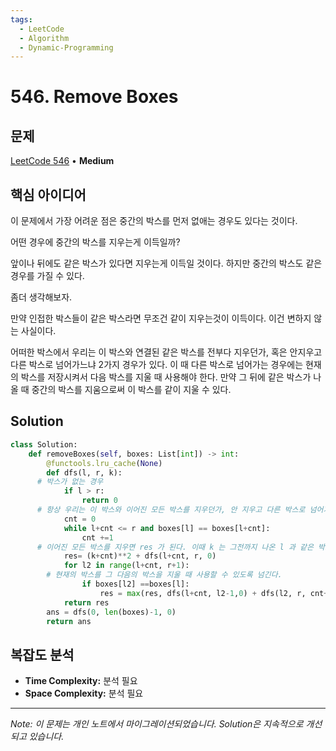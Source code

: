 ```yaml
---
tags:
  - LeetCode
  - Algorithm
  - Dynamic-Programming
---
```


# 546. Remove Boxes

## 문제

[LeetCode 546](https://leetcode.com/problems/remove-boxes/) • **Medium**

## 핵심 아이디어

이 문제에서 가장 어려운 점은 중간의 박스를 먼저 없애는 경우도 있다는 것이다.

어떤 경우에 중간의 박스를 지우는게 이득일까?

앞이나 뒤에도 같은 박스가 있다면 지우는게 이득일 것이다. 하지만 중간의 박스도 같은 경우를 가질 수 있다.

좀더 생각해보자.

만약 인접한 박스들이 같은 박스라면 무조건 같이 지우는것이 이득이다. 이건 변하지 않는 사실이다.

어떠한 박스에서 우리는 이 박스와 연결된 같은 박스를 전부다 지우던가, 혹은 안지우고 다른 박스로 넘어가느냐 2가지 경우가 있다. 이 때 다른 박스로 넘어가는 경우에는 현재의 박스를 저장시켜서 다음 박스를 지울 때 사용해야 한다. 만약 그 뒤에 같은 박스가 나올 때 중간의 박스를 지움으로써 이 박스를 같이 지울 수 있다.

## Solution

```python
class Solution:
    def removeBoxes(self, boxes: List[int]) -> int:
        @functools.lru_cache(None)
        def dfs(l, r, k):
      # 박스가 없는 경우
            if l > r:
                return 0
      # 항상 우리는 이 박스와 이어진 모든 박스를 지우던가, 안 지우고 다른 박스로 넘어가는 경우 2개 밖에 없다.
            cnt = 0
            while l+cnt <= r and boxes[l] == boxes[l+cnt]:
                cnt +=1
      # 이어진 모든 박스를 지우면 res 가 된다. 이때 k 는 그전까지 나온 l 과 같은 박스가 된다.
            res= (k+cnt)**2 + dfs(l+cnt, r, 0)
            for l2 in range(l+cnt, r+1):
        # 현재의 박스를 그 다음의 박스을 지울 때 사용할 수 있도록 넘긴다.
                if boxes[l2] ==boxes[l]:
                    res = max(res, dfs(l+cnt, l2-1,0) + dfs(l2, r, cnt+k))
            return res
        ans = dfs(0, len(boxes)-1, 0)
        return ans
```

## 복잡도 분석

- **Time Complexity:** 분석 필요
- **Space Complexity:** 분석 필요

---

*Note: 이 문제는 개인 노트에서 마이그레이션되었습니다. Solution은 지속적으로 개선되고 있습니다.*
